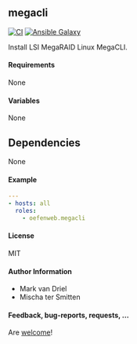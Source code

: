 ## megacli

[![CI](https://github.com/Oefenweb/ansible-megacli/workflows/CI/badge.svg)](https://github.com/Oefenweb/ansible-megacli/actions?query=workflow%3ACI)
[![Ansible Galaxy](http://img.shields.io/badge/ansible--galaxy-megacli-blue.svg)](https://galaxy.ansible.com/Oefenweb/megacli)

Install LSI MegaRAID Linux MegaCLI.

#### Requirements

None

#### Variables

None

## Dependencies

None

#### Example

```yaml
---
- hosts: all
  roles:
    - oefenweb.megacli
```

#### License

MIT

#### Author Information

* Mark van Driel
* Mischa ter Smitten

#### Feedback, bug-reports, requests, ...

Are [welcome](https://github.com/Oefenweb/ansible-megacli/issues)!

